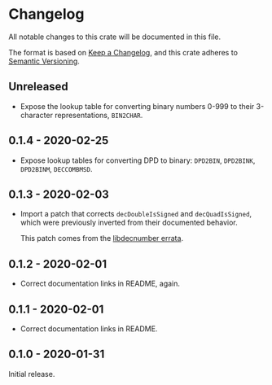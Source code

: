 # Changelog

All notable changes to this crate will be documented in this file.

The format is based on [Keep a Changelog], and this crate adheres to [Semantic
Versioning].

## Unreleased

* Expose the lookup table for converting binary numbers 0-999 to their
  3-character representations, `BIN2CHAR`.

## 0.1.4 - 2020-02-25

* Expose lookup tables for converting DPD to binary: `DPD2BIN`, `DPD2BINK`,
  `DPD2BINM`, `DECCOMBMSD`.

## 0.1.3 - 2020-02-03

* Import a patch that corrects `decDoubleIsSigned` and `decQuadIsSigned`, which
  were previously inverted from their documented behavior.

  This patch comes from the [libdecnumber errata][errata].

## 0.1.2 - 2020-02-01

* Correct documentation links in README, again.

## 0.1.1 - 2020-02-01

* Correct documentation links in README.

## 0.1.0 - 2020-01-31

Initial release.

[Keep a Changelog]: https://keepachangelog.com/en/1.0.0/
[Semantic Versioning]: https://semver.org/spec/v2.0.0.html
[errata]: http://speleotrove.com/decimal/decnumerr.html
